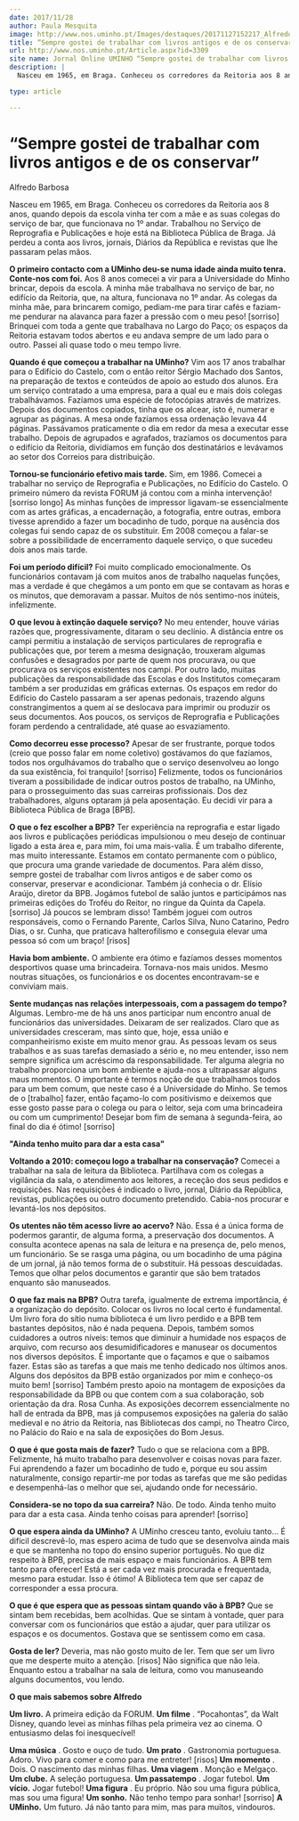 ```yaml
---
date: 2017/11/28
author: Paula Mesquita
image: http://www.nos.uminho.pt/Images/destaques/20171127152217_Alfredo5.jpg
title: “Sempre gostei de trabalhar com livros antigos e de os conservar”
url: http://www.nos.uminho.pt/Article.aspx?id=3309
site name: Jornal Online UMINHO “Sempre gostei de trabalhar com livros antigos e de os conservar”
description: |
  Nasceu em 1965, em Braga. Conheceu os corredores da Reitoria aos 8 anos, quando depois da escola vinha ter com a mãe e as suas colegas do serviço de bar, que funcionava no 1º andar. Trabalhou no Serviço de Reprografia e Publicações e hoje está na Biblioteca Pública de Braga. Já perdeu a conta aos livros, jornais, Diários da República e revistas que lhe passaram pelas mãos.

type: article

---
```

# “Sempre gostei de trabalhar com livros antigos e de os conservar”




Alfredo Barbosa

Nasceu em 1965, em Braga. Conheceu os corredores da Reitoria aos 8 anos, quando depois da escola vinha ter com a mãe e as suas colegas do serviço de bar, que funcionava no 1º andar. Trabalhou no Serviço de Reprografia e Publicações e hoje está na Biblioteca Pública de Braga. Já perdeu a conta aos livros, jornais, Diários da República e revistas que lhe passaram pelas mãos.

**O primeiro contacto com a UMinho deu-se numa idade ainda muito tenra. Conte-nos com foi.** 
Aos 8 anos comecei a vir para a Universidade do Minho brincar, depois da escola. A minha mãe trabalhava no serviço de bar, no edifício da Reitoria, que, na altura, funcionava no 1º andar. As colegas da minha mãe, para brincarem comigo, pediam-me para tirar cafés e faziam-me pendurar na alavanca para fazer a pressão com o meu peso! [sorriso] Brinquei com toda a gente que trabalhava no Largo do Paço; os espaços da Reitoria estavam todos abertos e eu andava sempre de um lado para o outro. Passei ali quase todo o meu tempo livre.

**Quando é que começou a trabalhar na UMinho?** 
Vim aos 17 anos trabalhar para o Edifício do Castelo, com o então reitor Sérgio Machado dos Santos, na preparação de textos e conteúdos de apoio ao estudo dos alunos. Era um serviço contratado a uma empresa, para a qual eu e mais dois colegas trabalhávamos. Fazíamos uma espécie de fotocópias através de matrizes. Depois dos documentos copiados, tinha que os alcear, isto é, numerar e agrupar as páginas. A mesa onde fazíamos essa ordenação levava 44 páginas. Passávamos praticamente o dia em redor da mesa a executar esse trabalho. Depois de agrupados e agrafados, trazíamos os documentos para o edifício da Reitoria, dividíamos em função dos destinatários e levávamos ao setor dos Correios para distribuição.

**Tornou-se funcionário efetivo mais tarde.** 
Sim, em 1986. Comecei a trabalhar no serviço de Reprografia e Publicações, no Edifício do Castelo. O primeiro número da revista FORUM já contou com a minha intervenção! [sorriso longo] As minhas funções de impressor ligavam-se essencialmente com as artes gráficas, a encadernação, a fotografia, entre outras, embora tivesse aprendido a fazer um bocadinho de tudo, porque na ausência dos colegas fui sendo capaz de os substituir. Em 2008 começou a falar-se sobre a possibilidade de encerramento daquele serviço, o que sucedeu dois anos mais tarde.

**Foi um período difícil?** 
Foi muito complicado emocionalmente. Os funcionários contavam já com muitos anos de trabalho naquelas funções, mas a verdade é que chegámos a um ponto em que se contavam as horas e os minutos, que demoravam a passar. Muitos de nós sentimo-nos inúteis, infelizmente.

**O que levou à extinção daquele serviço?** 
No meu entender, houve várias razões que, progressivamente, ditaram o seu declínio. A distância entre os campi permitiu a instalação de serviços particulares de reprografia e publicações que, por terem a mesma designação, trouxeram algumas confusões e desagrados por parte de quem nos procurava, ou que procurava os serviços existentes nos campi. Por outro lado, muitas publicações da responsabilidade das Escolas e dos Institutos começaram também a ser produzidas em gráficas externas. Os espaços em redor do Edifício do Castelo passaram a ser apenas pedonais, trazendo alguns constrangimentos a quem aí se deslocava para imprimir ou produzir os seus documentos. Aos poucos, os serviços de Reprografia e Publicações foram perdendo a centralidade, até quase ao esvaziamento.

**Como decorreu esse processo?** 
Apesar de ser frustrante, porque todos (creio que posso falar em nome coletivo) gostávamos do que fazíamos, todos nos orgulhávamos do trabalho que o serviço desenvolveu ao longo da sua existência, foi tranquilo! [sorriso] Felizmente, todos os funcionários tiveram a possibilidade de indicar outros postos de trabalho, na UMinho, para o prosseguimento das suas carreiras profissionais. Dos dez trabalhadores, alguns optaram já pela aposentação. Eu decidi vir para a Biblioteca Pública de Braga [BPB].

**O que o fez escolher a BPB?** 
Ter experiência na reprografia e estar ligado aos livros e publicações periódicas impulsionou o meu desejo de continuar ligado a esta área e, para mim, foi uma mais-valia. É um trabalho diferente, mas muito interessante. Estamos em contato permanente com o público, que procura uma grande variedade de documentos. Para além disso, sempre gostei de trabalhar com livros antigos e de saber como os conservar, preservar e acondicionar. Também já conhecia o dr. Elísio Araújo, diretor da BPB. Jogámos futebol de salão juntos e participámos nas primeiras edições do Troféu do Reitor, no ringue da Quinta da Capela. [sorriso] Já poucos se lembram disso! Também joguei com outros responsáveis, como o Fernando Parente, Carlos Silva, Nuno Catarino, Pedro Dias, o sr. Cunha, que praticava halterofilismo e conseguia elevar uma pessoa só com um braço! [risos]

**Havia bom ambiente.** 
O ambiente era ótimo e fazíamos desses momentos desportivos quase uma brincadeira. Tornava-nos mais unidos. Mesmo noutras situações, os funcionários e os docentes encontravam-se e conviviam mais.

**Sente mudanças nas relações interpessoais, com a passagem do tempo?** 
Algumas. Lembro-me de há uns anos participar num encontro anual de funcionários das universidades. Deixaram de ser realizados. Claro que as universidades cresceram, mas sinto que, hoje, essa união e companheirismo existe em muito menor grau. As pessoas levam os seus trabalhos e as suas tarefas demasiado a sério e, no meu entender, isso nem sempre significa um acréscimo da responsabilidade. Ter alguma alegria no trabalho proporciona um bom ambiente e ajuda-nos a ultrapassar alguns maus momentos. O importante é termos noção de que trabalhamos todos para um bem comum, que neste caso é a Universidade do Minho. Se temos de o [trabalho] fazer, então façamo-lo com positivismo e deixemos que esse gosto passe para o colega ou para o leitor, seja com uma brincadeira ou com um cumprimento! Desejar bom fim de semana à segunda-feira, ao final do dia é ótimo! [sorriso]


**"Ainda tenho muito para dar a esta casa"** 

**Voltando a 2010: começou logo a trabalhar na conservação?** 
Comecei a trabalhar na sala de leitura da Biblioteca. Partilhava com os colegas a vigilância da sala, o atendimento aos leitores, a receção dos seus pedidos e requisições. Nas requisições é indicado o livro, jornal, Diário da República, revistas, publicações ou outro documento pretendido. Cabia-nos procurar e levantá-los nos depósitos.

**Os utentes não têm acesso livre ao acervo?** 
Não. Essa é a única forma de podermos garantir, de alguma forma, a preservação dos documentos. A consulta acontece apenas na sala de leitura e na presença de, pelo menos, um funcionário. Se se rasga uma página, ou um bocadinho de uma página de um jornal, já não temos forma de o substituir. Há pessoas descuidadas. Temos que olhar pelos documentos e garantir que são bem tratados enquanto são manuseados.

**O que faz mais na BPB?** 
Outra tarefa, igualmente de extrema importância, é a organização do depósito. Colocar os livros no local certo é fundamental. Um livro fora do sítio numa biblioteca é um livro perdido e a BPB tem bastantes depósitos, não é nada pequena. Depois, também somos cuidadores a outros níveis: temos que diminuir a humidade nos espaços de arquivo, com recurso aos desumidificadores e manusear os documentos nos diversos depósitos. É importante que o façamos e que o saibamos fazer. Estas são as tarefas a que mais me tenho dedicado nos últimos anos. Alguns dos depósitos da BPB estão organizados por mim e conheço-os muito bem! [sorriso] Também presto apoio na montagem de exposições da responsabilidade da BPB ou que contem com a sua colaboração, sob orientação da dra. Rosa Cunha. As exposições decorrem essencialmente no hall de entrada da BPB, mas já compusemos exposições na galeria do salão medieval e no átrio da Reitoria, nas Bibliotecas dos campi, no Theatro Circo, no Palácio do Raio e na sala de exposições do Bom Jesus.

**O que é que gosta mais de fazer?** 
Tudo o que se relaciona com a BPB.  Felizmente, há muito trabalho para desenvolver e coisas novas para fazer. Fui aprendendo a fazer um bocadinho de tudo e, porque eu sou assim naturalmente, consigo repartir-me por todas as tarefas que me são pedidas e desempenhá-las o melhor que sei, ajudando onde for necessário.

**Considera-se no topo da sua carreira?** 
Não. De todo. Ainda tenho muito para dar a esta casa. Ainda tenho coisas para aprender! [sorriso]

**O que espera ainda da UMinho?** 
A UMinho cresceu tanto, evoluiu tanto... É difícil descrevê-lo, mas espero acima de tudo que se desenvolva ainda mais e que se mantenha no topo do ensino superior português. No que diz respeito à BPB, precisa de mais espaço e mais funcionários. A BPB tem tanto para oferecer! Está a ser cada vez mais procurada e frequentada, mesmo para estudar. Isso é ótimo! A Biblioteca tem que ser capaz de corresponder a essa procura.

**O que é que espera que as pessoas sintam quando vão à BPB?** 
Que se sintam bem recebidas, bem acolhidas. Que se sintam à vontade, quer para conversar com os funcionários que estão a ajudar, quer para utilizar os espaços e os documentos. Gostava que se sentissem como em casa.

**Gosta de ler?** 
Deveria, mas não gosto muito de ler. Tem que ser um livro que me desperte muito a atenção. [risos] Não significa que não leia. Enquanto estou a trabalhar na sala de leitura, como vou manuseando alguns documentos, vou lendo.


**O que mais sabemos sobre Alfredo** 

**Um livro.**  A primeira edição da FORUM.
**Um filme** . “Pocahontas”, da Walt Disney, quando levei as minhas filhas pela primeira vez ao cinema. O entusiasmo
delas foi inesquecível!

**Uma música** . Gosto e ouço de tudo.
**Um prato** . Gastronomia portuguesa. Adoro. Vivo para comer e como para me entreter! [risos]
**Um momento** . Dois. O nascimento das minhas filhas.
**Uma viagem** . Monção e Melgaço.
**Um clube.** A seleção portuguesa.
**Um passatempo** . Jogar futebol.
**Um vício.**  Jogar futebol!
**Uma figura** . Eu próprio. Não sou uma figura pública, mas sou uma figura!
**Um sonho.**  Não tenho tempo para sonhar! [sorriso]
**A UMinho.**  Um futuro. Já não tanto para mim, mas para muitos, vindouros.
